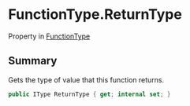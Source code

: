 # FunctionType.ReturnType

Property in [FunctionType](/api/csharp/yarn.functiontype.md)

## Summary


Gets the type of value that this function returns.


```csharp
public IType ReturnType { get; internal set; }
```

